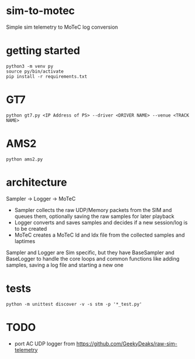 # sim-to-motec

Simple sim telemetry to MoTeC log conversion

# getting started

    python3 -m venv py
    source py/bin/activate
    pip install -r requirements.txt

# GT7

    python gt7.py <IP Address of PS> --driver <DRIVER NAME> --venue <TRACK NAME>

# AMS2

    python ams2.py

# architecture

Sampler -> Logger -> MoTeC

- Sampler collects the raw UDP/Memory packets from the SIM and queues them, optionally saving the raw samples for later playback
- Logger converts and saves samples and decides if a new session/log is to be created
- MoTeC creates a MoTeC ld and ldx file from the collected samples and laptimes

Sampler and Logger are Sim specific, but they have BaseSampler and BaseLogger to handle the core loops and common functions like adding samples,
saving a log file and starting a new one

# tests

    python -m unittest discover -v -s stm -p '*_test.py'

# TODO

* port AC UDP logger from https://github.com/GeekyDeaks/raw-sim-telemetry